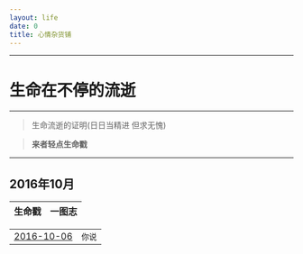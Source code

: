 ```yaml
---
layout: life
date: 0
title: 心情杂货铺
---
```


-----------------------------------------------


# 生命在不停的流逝

******
> 生命流逝的证明(日日当精进 但求无愧)

> **来者轻点生命戳**

******

 <div class='lifelog'>
  <h2 id="section-1">2016年10月</h2>
	<table>
	  <thead>
		<tr>
		  <th style="text-align: center">生命戳</th>
		  <th style="text-align: center">一图志</th>
		</tr>
      <thread>
    <table>
  <tbody>
    <tr>
      <td style="text-align: center"><a href="/life/2016/10/2016-10-05.html">2016-10-06</a></td>
      <td style="text-align: center"><code class="highlighter-rouge">你说</code></td>
    </tr>
	
  </tbody>
 </table>
 

